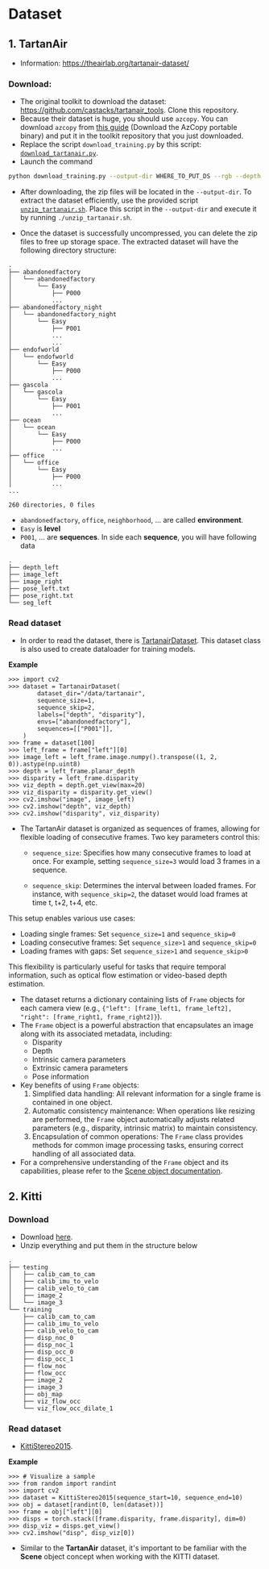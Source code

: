 # Dataset

## 1. TartanAir
- Information: https://theairlab.org/tartanair-dataset/
### Download:
- The original toolkit to download the dataset: https://github.com/castacks/tartanair_tools. Clone this repository.
- Because their dataset is huge, you should use `azcopy`. You can download `azcopy` from [this guide](https://learn.microsoft.com/en-us/azure/storage/common/storage-use-azcopy-v10?tabs=dnf#download-the-azcopy-portable-binary) (Download the AzCopy portable binary) and put it in the toolkit repository that you just downloaded.
- Replace the script `download_training.py` by this script: [`download_tartanair.py`](./utils/download_tartanair.py).
- Launch the command
```bash
python download_training.py --output-dir WHERE_TO_PUT_DS --rgb --depth --flow --seg --only-easy --azcopy
```
- After downloading, the zip files will be located in the `--output-dir`. To extract the dataset efficiently, use the provided script [`unzip_tartanair.sh`](./utils/unzip_tartanair.sh). Place this script in the `--output-dir` and execute it by running `./unzip_tartanair.sh`.

- Once the dataset is successfully uncompressed, you can delete the zip files to free up storage space. The extracted dataset will have the following directory structure:
```
.
├── abandonedfactory
│   └── abandonedfactory
│       └── Easy
│           ├── P000
│           ...
├── abandonedfactory_night
│   └── abandonedfactory_night
│       └── Easy
│           ├── P001
│           ...
│           ...
├── endofworld
│   └── endofworld
│       └── Easy
│           ├── P000
│           ...
├── gascola
│   └── gascola
│       └── Easy
│           ├── P001
│           ...
├── ocean
│   └── ocean
│       └── Easy
│           ├── P000
│           ...
├── office
│   └── office
│       └── Easy
│           ├── P000
│           ...
...

260 directories, 0 files
```
- `abandonedfactory`, `office`, `neighborhood`, ... are called **environment**.
- `Easy` is **level**
- `P001`, ... are **sequences**. In side each **sequence**, you will have following data
```
.
├── depth_left
├── image_left
├── image_right
├── pose_left.txt
├── pose_right.txt
└── seg_left
```
### Read dataset
- In order to read the dataset, there is [TartanairDataset](./tartanair_dataset.py). This dataset class is also used to create dataloader for training models.

**Example**
```
>>> import cv2
>>> dataset = TartanairDataset(
        dataset_dir="/data/tartanair",
        sequence_size=1,
        sequence_skip=2,
        labels=["depth", "disparity"],
        envs=["abandonedfactory"],
        sequences=[["P001"]],
    )
>>> frame = dataset[100]
>>> left_frame = frame["left"][0]
>>> image_left = left_frame.image.numpy().transpose((1, 2, 0)).astype(np.uint8)
>>> depth = left_frame.planar_depth
>>> disparity = left_frame.disparity
>>> viz_depth = depth.get_view(max=20)
>>> viz_disparity = disparity.get_view()
>>> cv2.imshow("image", image_left)
>>> cv2.imshow("depth", viz_depth)
>>> cv2.imshow("disparity", viz_disparity)
```
- The TartanAir dataset is organized as sequences of frames, allowing for flexible loading of consecutive frames. Two key parameters control this:

  - `sequence_size`: Specifies how many consecutive frames to load at once. For example, setting `sequence_size=3` would load 3 frames in a sequence.

  - `sequence_skip`: Determines the interval between loaded frames. For instance, with `sequence_skip=2`, the dataset would load frames at time t, t+2, t+4, etc.

This setup enables various use cases:
- Loading single frames: Set `sequence_size=1` and `sequence_skip=0`
- Loading consecutive frames: Set `sequence_size>1` and `sequence_skip=0`
- Loading frames with gaps: Set `sequence_size>1` and `sequence_skip>0`

This flexibility is particularly useful for tasks that require temporal information, such as optical flow estimation or video-based depth estimation.

- The dataset returns a dictionary containing lists of `Frame` objects for each camera view (e.g., `{"left": [frame_left1, frame_left2], "right": [frame_right1, frame_right2]}`).
- The `Frame` object is a powerful abstraction that encapsulates an image along with its associated metadata, including:
  - Disparity
  - Depth
  - Intrinsic camera parameters
  - Extrinsic camera parameters
  - Pose information
- Key benefits of using `Frame` objects:
  1. Simplified data handling: All relevant information for a single frame is contained in one object.
  2. Automatic consistency maintenance: When operations like resizing are performed, the `Frame` object automatically adjusts related parameters (e.g., disparity, intrinsic matrix) to maintain consistency.
  3. Encapsulation of common operations: The `Frame` class provides methods for common image processing tasks, ensuring correct handling of all associated data.
- For a comprehensive understanding of the `Frame` object and its capabilities, please refer to the [Scene object documentation](../scene/README.md).

## 2. Kitti
### Download
- Download [here](https://www.cvlibs.net/datasets/kitti/eval_scene_flow.php?benchmark=stereo).
- Unzip everything and put them in the structure below
```
.
├── testing
│   ├── calib_cam_to_cam
│   ├── calib_imu_to_velo
│   ├── calib_velo_to_cam
│   ├── image_2
│   └── image_3
└── training
    ├── calib_cam_to_cam
    ├── calib_imu_to_velo
    ├── calib_velo_to_cam
    ├── disp_noc_0
    ├── disp_noc_1
    ├── disp_occ_0
    ├── disp_occ_1
    ├── flow_noc
    ├── flow_occ
    ├── image_2
    ├── image_3
    ├── obj_map
    ├── viz_flow_occ
    └── viz_flow_occ_dilate_1
```

### Read dataset
- [KittiStereo2015](./kitti_stereo_2015.py).

**Example**
```
>>> # Visualize a sample
>>> from random import randint
>>> import cv2
>>> dataset = KittiStereo2015(sequence_start=10, sequence_end=10)
>>> obj = dataset[randint(0, len(dataset))]
>>> frame = obj["left"][0]
>>> disps = torch.stack([frame.disparity, frame.disparity], dim=0)
>>> disp_viz = disps.get_view()
>>> cv2.imshow("disp", disp_viz[0])
```
- Similar to the **TartanAir** dataset, it's important to be familiar with the **Scene** object concept when working with the KITTI dataset.
